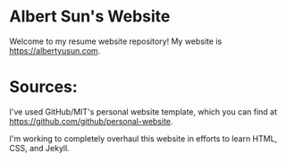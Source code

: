 # Albert Sun's Website
Welcome to my resume website repository! My website is https://albertyusun.com.

# Sources:
I've used GitHub/MIT's personal website template, which you can find at https://github.com/github/personal-website.

I'm working to completely overhaul this website in efforts to learn HTML, CSS, and Jekyll.
